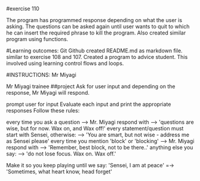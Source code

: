 #exercise 110

The program has programmed response depending on what the user is asking. The questions can be asked again until user wants to quit to which he can insert the required phrase to kill the program. Also created similar program using functions.

#Learning outcomes:
Git
Github
created README.md as markdown file.
similar to exercise 108 and 107. Created a program to advice student. This involved using learning control flows and loops.


#INSTRUCTIONS:
Mr Miyagi

Mr Miyagi trainee ##project
Ask for user input and depending on the response, Mr Miyagi will respond.

prompt user for input
Evaluate each input and print the appropriate responses
Follow these rules:

every time you ask a question --> Mr. Miyagi respond with
--> 'questions are wise, but for now. Wax on, and Wax off!'
every statement/question must start with Sensei, otherwise:
--> 'You are smart, but not wise - address me as Sensei please'
every time you mention 'block' or 'blocking' --> Mr. Miyagi respond with
--> 'Remember, best block, not to be there..'
anything else you say:
--> 'do not lose focus. Wax on. Wax off.'

Make it so you keep playing until we say: 'Sensei, I am at peace'
=-> 'Sometimes, what heart know, head forget'
